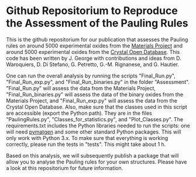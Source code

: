 # Github Repositorium to Reproduce the Assessment of the Pauling Rules

This is the github repositorium for our publication that assesses the Pauling rules on around 5000 experimental oxides from the [Materials Project](http://materialsproject.org/) and around 5000 experimental oxides from the [Crystal Open Database](http://www.crystallography.net/cod/). This code has been written by J. George with contributions and ideas from D. Waroquiers, D. Di Stefano, G. Petretto, G.-M. Rignanese, and G. Hautier.

One can run the overall analysis by running the scripts "Final_Run.py", "Final_Run_exp.py", and "Final_Run_binaries.py" in the folder "Assessment". "Final_Run.py" will assess the data from the Materials Project, "Final_Run_binaries.py" will assess the data of the binary oxides from the Materials Project, and "Final_Run_exp.py" will assess the data from the Crystal Open Database. Also, make sure that the classes used in this script are accessible (export the Python path). They are in the files "PaulingRules.py", "Classes_for_statistics.py", and "Plot_Classes.py". The requirements.txt includes the Python libraries needed to run the scripts: one will need [pymatgen](http://pymatgen.org/) and some other standard Python packages. This will only work with Python 3.x. To make sure that everything is working correctly, please run the tests in "tests". This might take about 1 h.

Based on this analysis, we will subsequently publish a package that will allow you to analyse the Pauling rules for your own structures. Please have a look at this repositorium for future information.
